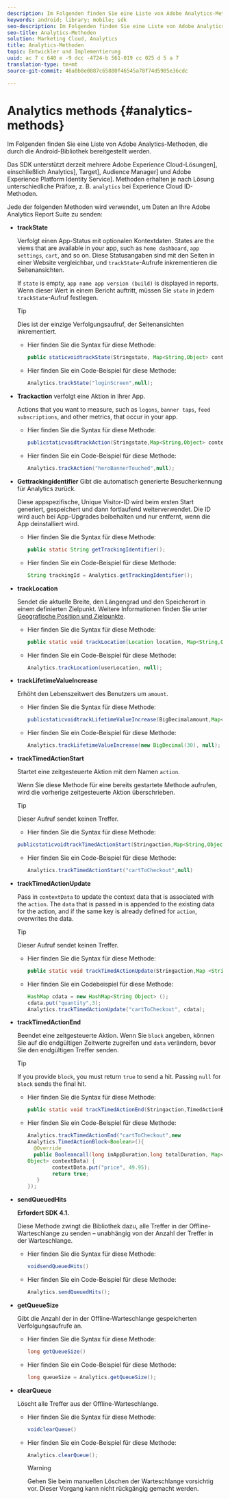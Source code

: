 ```yaml
---
description: Im Folgenden finden Sie eine Liste von Adobe Analytics-Methoden, die durch die Android-Bibliothek bereitgestellt werden.
keywords: android; library; mobile; sdk
seo-description: Im Folgenden finden Sie eine Liste von Adobe Analytics-Methoden, die durch die Android-Bibliothek bereitgestellt werden.
seo-title: Analytics-Methoden
solution: Marketing Cloud, Analytics
title: Analytics-Methoden
topic: Entwickler und Implementierung
uuid: ac 7 c 640 e -9 dcc -4724-b 561-019 cc 025 d 5 a 7
translation-type: tm+mt
source-git-commit: 46a0b8e0087c65880f46545a78f74d5985e36cdc

---
```



# Analytics methods {#analytics-methods}

Im Folgenden finden Sie eine Liste von Adobe Analytics-Methoden, die durch die Android-Bibliothek bereitgestellt werden.

Das SDK unterstützt derzeit mehrere Adobe Experience Cloud-Lösungen], einschließlich Analytics], Target], Audience Manager] und Adobe Experience Platform Identity Service]. Methoden erhalten je nach Lösung unterschiedliche Präfixe, z. B. `analytics` bei Experience Cloud ID-Methoden.

Jede der folgenden Methoden wird verwendet, um Daten an Ihre Adobe Analytics Report Suite zu senden:

* **trackState**

   Verfolgt einen App-Status mit optionalen Kontextdaten. States are the views that are available in your app, such as `home dashboard`, `app settings`, `cart`, and so on. Diese Statusangaben sind mit den Seiten in einer Website vergleichbar, und `trackState`-Aufrufe inkrementieren die Seitenansichten.

   If `state` is empty, `app name app version (build)` is displayed in reports. Wenn dieser Wert in einem Bericht auftritt, müssen Sie `state` in jedem `trackState`-Aufruf festlegen.

   >[!TIP]
   >
   >Dies ist der einzige Verfolgungsaufruf, der Seitenansichten inkrementiert.

   * Hier finden Sie die Syntax für diese Methode:

      ```java
      public staticvoidtrackState(Stringstate, Map<String,Object> contextData);
      ```

   * Hier finden Sie ein Code-Beispiel für diese Methode:

      ```java
      Analytics.trackState("loginScreen",null);
      ```

* **Trackaction**
verfolgt eine Aktion in Ihrer App.

   Actions that you want to measure, such as `logons`, `banner taps`, `feed subscriptions`, and other metrics, that occur in your app.

   * Hier finden Sie die Syntax für diese Methode:

      ```java
      publicstaticvoidtrackAction(Stringstate,Map<String,Object> contextData);
      ```

   * Hier finden Sie ein Code-Beispiel für diese Methode:

      ```java
      Analytics.trackAction("heroBannerTouched",null);
      ```

* **Gettrackingidentifier**
Gibt die automatisch generierte Besucherkennung für Analytics zurück.

   Diese appspezifische, Unique Visitor-ID wird beim ersten Start generiert, gespeichert und dann fortlaufend weiterverwendet. Die ID wird auch bei App-Upgrades beibehalten und nur entfernt, wenn die App deinstalliert wird.

   * Hier finden Sie die Syntax für diese Methode:

      ```java
      public static String getTrackingIdentifier(); 
      ```

   * Hier finden Sie ein Code-Beispiel für diese Methode:

      ```java
      String trackingId = Analytics.getTrackingIdentifier(); 
      ```

* **trackLocation**

   Sendet die aktuelle Breite, den Längengrad und den Speicherort in einem definierten Zielpunkt. Weitere Informationen finden Sie unter [Geografische Position und Zielpunkte](/help/android/location/geo-poi.md).

   * Hier finden Sie die Syntax für diese Methode:

      ```java
      public static void trackLocation(Location location, Map<String,Object> contextData); 
      ```

   * Hier finden Sie ein Code-Beispiel für diese Methode:

      ```java
      Analytics.trackLocation(userLocation, null);
      ```

* **trackLifetime&#x200B;ValueIncrease**

   Erhöht den Lebenszeitwert des Benutzers um `amount`.

   * Hier finden Sie die Syntax für diese Methode:

      ```java
      publicstaticvoidtrackLifetimeValueIncrease(BigDecimalamount,Map<String,Object>contextData);
      ```

   * Hier finden Sie ein Code-Beispiel für diese Methode:

      ```java
      Analytics.trackLifetimeValueIncrease(new BigDecimal(30), null);
      ```

* **trackTimed&#x200B;ActionStart**

   Startet eine zeitgesteuerte Aktion mit dem Namen `action`.

   Wenn Sie diese Methode für eine bereits gestartete Methode aufrufen, wird die vorherige zeitgesteuerte Aktion überschrieben.

   >[!TIP]
   >
   >Dieser Aufruf sendet keinen Treffer.

   * Hier finden Sie die Syntax für diese Methode:
   
   ```java
   publicstaticvoidtrackTimedActionStart(Stringaction,Map<String,Object>contextData);
   ```

   * Hier finden Sie ein Code-Beispiel für diese Methode:

      ```java
      Analytics.trackTimedActionStart("cartToCheckout",null)
      ```


* **trackTimed&#x200B;ActionUpdate**

   Pass in `contextData` to update the context data that is associated with the `action`. The `data` that is passed in is appended to the existing data for the action, and if the same key is already defined for `action`, overwrites the data.

   >[!TIP]
   >
   >Dieser Aufruf sendet keinen Treffer.

   * Hier finden Sie die Syntax für diese Methode:

      ```java
      public static void trackTimedActionUpdate(Stringaction,Map <String,Object> contextData); 
      ```

   * Hier finden Sie ein Codebeispiel für diese Methode:

      ```java
      HashMap cdata = new HashMap<String Object> (); 
      cdata.put("quantity",3); 
      Analytics.trackTimedActionUpdate("cartToCheckout", cdata);
      ```

* **trackTimed&#x200B;ActionEnd**

   Beendet eine zeitgesteuerte Aktion. Wenn Sie `block` angeben, können Sie auf die endgültigen Zeitwerte zugreifen und `data` verändern, bevor Sie den endgültigen Treffer senden.

   >[!TIP]
   >
   >If you provide `block`, you must return `true` to send a hit. Passing `null` for `block` sends the final hit.

   * Hier finden Sie die Syntax für diese Methode:

      ```java
      public static void trackTimedActionEnd(Stringaction,TimedActionBlock<Boolean> logic); 
      ```

   * Hier finden Sie ein Code-Beispiel für diese Methode:

      ```java
      Analytics.trackTimedActionEnd("cartToCheckout",new
      Analytics.TimedActionBlock<Boolean>(){
        @Override
        public Booleancall(long inAppDuration,long totalDuration, Map<String,
      Object> contextData) {
              contextData.put("price", 49.95);
              return true;
         }
      });
      ```

* **sendQueuedHits**

   **Erfordert SDK 4.1.**

   Diese Methode zwingt die Bibliothek dazu, alle Treffer in der Offline-Warteschlange zu senden – unabhängig von der Anzahl der Treffer in der Warteschlange.

   * Hier finden Sie die Syntax für diese Methode:

      ```java
      voidsendQueuedHits()
      ```

   * Hier finden Sie ein Code-Beispiel für diese Methode:

      ```java
      Analytics.sendQueuedHits();
      ```

* **getQueueSize**

   Gibt die Anzahl der in der Offline-Warteschlange gespeicherten Verfolgungsaufrufe an.

   * Hier finden Sie die Syntax für diese Methode:

      ```java
      long getQueueSize()
      ```

   * Hier finden Sie ein Code-Beispiel für diese Methode:

      ```java
      long queueSize = Analytics.getQueueSize(); 
      ```

* **clearQueue**

   Löscht alle Treffer aus der Offline-Warteschlange.

   * Hier finden Sie die Syntax für diese Methode:

      ```java
      voidclearQueue()
      ```

   * Hier finden Sie ein Code-Beispiel für diese Methode:

      ```java
      Analytics.clearQueue();
      ```

      >[!WARNING]
      >
      > Gehen Sie beim manuellen Löschen der Warteschlange vorsichtig vor. Dieser Vorgang kann nicht rückgängig gemacht werden.
